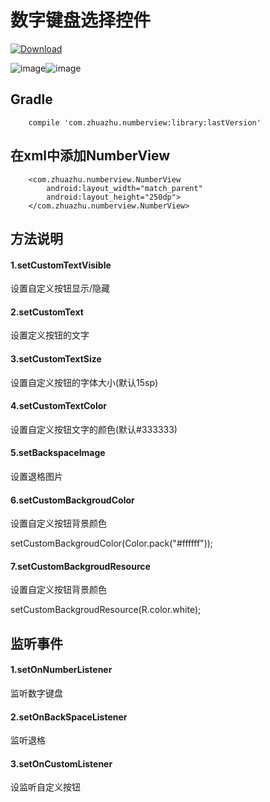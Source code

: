 # 数字键盘选择控件
[ ![Download](https://api.bintray.com/packages/zhu/maven/numberview/images/download.svg) ](https://bintray.com/zhu/maven/numberview/_latestVersion)

![image](https://github.com/zhuazhu/numberview/blob/master/746662286180003206.png)![image](https://github.com/zhuazhu/numberview/blob/master/746662286180003206.png)

## Gradle
```
    compile 'com.zhuazhu.numberview:library:lastVersion'
```

## 在xml中添加NumberView
```
    <com.zhuazhu.numberview.NumberView
        android:layout_width="match_parent"
        android:layout_height="250dp">
    </com.zhuazhu.numberview.NumberView>
```


## 方法说明
#### 1.setCustomTextVisible
设置自定义按钮显示/隐藏
#### 2.setCustomText
设置定义按钮的文字
#### 3.setCustomTextSize
设置自定义按钮的字体大小(默认15sp)
#### 4.setCustomTextColor
设置自定义按钮文字的颜色(默认#333333)
#### 5.setBackspaceImage
设置退格图片
#### 6.setCustomBackgroudColor
设置自定义按钮背景颜色

setCustomBackgroudColor(Color.pack("#ffffff"));
#### 7.setCustomBackgroudResource
设置自定义按钮背景颜色

setCustomBackgroudResource(R.color.white);

## 监听事件
#### 1.setOnNumberListener
监听数字键盘
#### 2.setOnBackSpaceListener
监听退格
#### 3.setOnCustomListener
设监听自定义按钮
